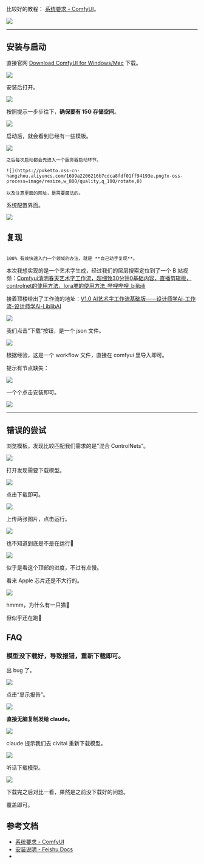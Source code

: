 比较好的教程： [系统要求 - ComfyUI](https://docs.comfy.org/zh-CN/installation/system_requirements#comfyui)。

![](https://poketto.oss-cn-hangzhou.aliyuncs.com/e90fbbf22255d9650d9695dbf29773d2.png?x-oss-process=image/resize,w_800/quality,q_100/rotate,0)


---

## 安装与启动

直接官网 [Download ComfyUI for Windows/Mac](https://www.comfy.org/download) 下载。

![](https://poketto.oss-cn-hangzhou.aliyuncs.com/87c634e995f877b0d53cabb035d9c91e.png?x-oss-process=image/resize,w_800/quality,q_100/rotate,0)

安装后打开。

![](https://poketto.oss-cn-hangzhou.aliyuncs.com/9da75471a633b5484f063c5bc994e019.png?x-oss-process=image/resize,w_800/quality,q_100/rotate,0)

按照提示一步步往下，**确保要有 15G 存储空间**。

![](https://poketto.oss-cn-hangzhou.aliyuncs.com/38c5f75cf41490d8833855c7561bfc81.png?x-oss-process=image/resize,w_800/quality,q_100/rotate,0)


启动后，就会看到已经有一些模板。

![](https://poketto.oss-cn-hangzhou.aliyuncs.com/fb1069c28298dd45f28281f730791678.png?x-oss-process=image/resize,w_800/quality,q_100/rotate,0)

```ad-tip
之后每次启动都会先进入一个服务器启动环节。

![](https://poketto.oss-cn-hangzhou.aliyuncs.com/1699a2206216b7cdca8fdf01ff94193e.png?x-oss-process=image/resize,w_800/quality,q_100/rotate,0)

以及注意里面的网址，是需要魔法的。
```

系统配置界面。

![](https://poketto.oss-cn-hangzhou.aliyuncs.com/489dc6d2b80d9f87467c30f199ead035.png?x-oss-process=image/resize,w_800/quality,q_100/rotate,0)


## 复现

```ad-tip

100% 有效快速入门一个领域的办法，就是 **自己动手复现**。

```

本次我想实现的是一个艺术字生成，经过我们的层层搜索定位到了一个 B 站视频：[Comfyui清明春天艺术字工作流，超细致30分钟0基础内容，直播剪辑版，controlnet的使用方法，lora堆的使用方法_哔哩哔哩_bilibili](https://www.bilibili.com/video/BV1qM4m1X7GP/?vd_source=9cb028fe6c978c6816626901d9249eb1)

接着顶楼给出了工作流的地址：[V1.0 AI艺术字工作流基础版——设计师学Ai-工作流-设计师学Ai-LiblibAI](https://www.liblib.art/modelinfo/51a2dbc70a354fa3a1e90a28e672855f?from=personal_page&versionUuid=0b750af4de4746e5b22ed83f3a11f414)

![](https://poketto.oss-cn-hangzhou.aliyuncs.com/7ccfa650fbf1e19ec265a09a0ac06114.png?x-oss-process=image/resize,w_800/quality,q_100/rotate,0)

我们点击”下载“按钮，是一个 json 文件。

![](https://poketto.oss-cn-hangzhou.aliyuncs.com/13f6abb3ab63484e4eb6dad8fc2b1fe5.png?x-oss-process=image/resize,w_800/quality,q_100/rotate,0)

根据经验，这是一个 workflow 文件，直接在 comfyui 里导入即可。

提示有节点缺失：

![](https://poketto.oss-cn-hangzhou.aliyuncs.com/cc59f78edb438281dd91af49e815d9cf.png?x-oss-process=image/resize,w_800/quality,q_100/rotate,0)


一个个点击安装即可。

![](https://poketto.oss-cn-hangzhou.aliyuncs.com/ee9dd07eaa1710fd5c7f28a6404331b8.png?x-oss-process=image/resize,w_800/quality,q_100/rotate,0)



---

## 错误的尝试

浏览模板，发现比较匹配我们需求的是”混合 ControlNets”。

![](https://poketto.oss-cn-hangzhou.aliyuncs.com/9ad1e2b5dc149ded75087a8c8249d4b2.png?x-oss-process=image/resize,w_800/quality,q_100/rotate,0)


打开发现需要下载模型。

![](https://poketto.oss-cn-hangzhou.aliyuncs.com/432a9514b39676e29b6a2fd8237cfef3.png?x-oss-process=image/resize,w_800/quality,q_100/rotate,0)

点击下载即可。

![](https://poketto.oss-cn-hangzhou.aliyuncs.com/622bab130be25574583ac5020fd6f9bb.png?x-oss-process=image/resize,w_800/quality,q_100/rotate,0)


上传两张图片，点击运行。

![](https://poketto.oss-cn-hangzhou.aliyuncs.com/aa08e5f4efc576a1b6f239166ad953a6.png?x-oss-process=image/resize,w_800/quality,q_100/rotate,0)

也不知道到底是不是在运行🤔

![](https://poketto.oss-cn-hangzhou.aliyuncs.com/fc89d4eb7777ec5d62b61de5cfe02b09.png?x-oss-process=image/resize,w_800/quality,q_100/rotate,0)

似乎是看这个顶部的进度，不过有点慢。

看来 Apple 芯片还是不大行的。

![](https://poketto.oss-cn-hangzhou.aliyuncs.com/a1ae4cdcbf8c648169959fde2d2092ab.png?x-oss-process=image/resize,w_800/quality,q_100/rotate,0)

hmmm，为什么有一只猫🤔

但似乎还在跑🤔


## FAQ

### 模型没下载好，导致报错，重新下载即可。


出 bug 了。

![](https://poketto.oss-cn-hangzhou.aliyuncs.com/2141d92c9497ca18155f06ad87df0ff7.png?x-oss-process=image/resize,w_800/quality,q_100/rotate,0)


点击“显示报告”。

![](https://poketto.oss-cn-hangzhou.aliyuncs.com/0881d272c6d310b380f47bb76b647b9f.png?x-oss-process=image/resize,w_800/quality,q_100/rotate,0)



**直接无脑复制发给 claude。**

![](https://poketto.oss-cn-hangzhou.aliyuncs.com/da4f0d807c8df4223b4e32c6a50b6d61.png?x-oss-process=image/resize,w_800/quality,q_100/rotate,0)


claude 提示我们去 civitai 重新下载模型。

![](https://poketto.oss-cn-hangzhou.aliyuncs.com/a50a5770d132c6d359786fe7ab4958a8.png?x-oss-process=image/resize,w_800/quality,q_100/rotate,0)

听话下载模型。

![](https://poketto.oss-cn-hangzhou.aliyuncs.com/9383e7957b252a0eb6f7c48e3f59e0f1.png?x-oss-process=image/resize,w_800/quality,q_100/rotate,0)

下载完之后对比一看，果然是之前没下载好的问题。

覆盖即可。

## 参考文档

- [系统要求 - ComfyUI](https://docs.comfy.org/zh-CN/installation/system_requirements#comfyui)
- [‌﻿⁡‌⁤⁣‬﻿​‬⁤⁡‬​​‌‌​⁤⁡⁤‍​​​⁣​⁤‌﻿‬​​⁤⁢⁣​‌‌​⁤⁤⁢​‬⁢⁡​​⁣安装说明 - Feishu Docs](https://tffyvtlai4.feishu.cn/wiki/T6KswU6jmiDMOUkgovhcK0XHncd)
- 